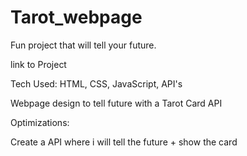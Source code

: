 # Tarot_webpage

Fun project that will tell your future.

link to Project 

Tech Used: HTML, CSS, JavaScript, API's

Webpage design to tell future with a Tarot Card API

Optimizations:

Create a API where i will tell the future + show the card
